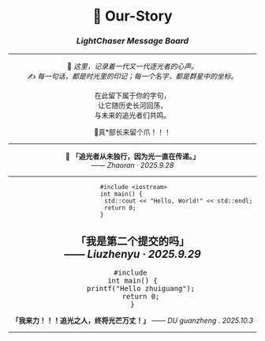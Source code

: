 <div align="center">

# 🌌 Our-Story  
### *LightChaser Message Board*  

---

💫 *这里，记录着一代又一代逐光者的心声。*  
✍️ *每一句话，都是时光里的印记；每一个名字，都是群星中的坐标。*  

在此留下属于你的字句，  
让它随历史长河回荡，  
与未来的追光者们共鸣。  

🐾真*部长来留个爪！！！

---

🌟 **「追光者从未独行，因为光一直在传递。」**  
  —— *Zhaoran · 2025.9.28*  

---

```
                          #include <iostream>                                   
                          int main() {                                          
                          std::cout << "Hello, World!" << std::endl;
                          return 0;                                 
                          }                                                     
```

**「我是第二个提交的吗」**     
—— *Liuzhenyu · 2025.9.29*  
---

<div align="center">

<pre>
#include <iostream.h>
int main() {
    printf("Hello zhuiguang");
    return 0;
}
</pre>

</div>

**「我来力！！！追光之人，终将光芒万丈！」**
—— *DU guanzheng . 2025.10.3*

---

